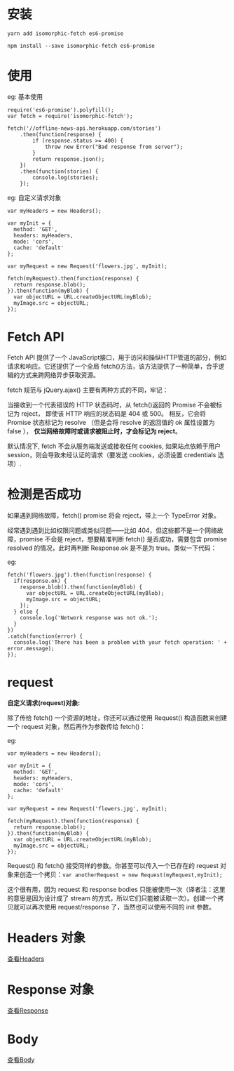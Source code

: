 

# 安装

`yarn add isomorphic-fetch es6-promise`

`npm install --save isomorphic-fetch es6-promise`

# 使用

eg: 基本使用 
```
require('es6-promise').polyfill();
var fetch = require('isomorphic-fetch');
 
fetch('//offline-news-api.herokuapp.com/stories')
    .then(function(response) {
        if (response.status >= 400) {
            throw new Error("Bad response from server");
        }
        return response.json();
    })
    .then(function(stories) {
        console.log(stories);
    });
```

eg: 自定义请求对象

```
var myHeaders = new Headers();

var myInit = { 
  method: 'GET',
  headers: myHeaders,
  mode: 'cors',
  cache: 'default'
};

var myRequest = new Request('flowers.jpg', myInit);

fetch(myRequest).then(function(response) {
  return response.blob();
}).then(function(myBlob) {
  var objectURL = URL.createObjectURL(myBlob);
  myImage.src = objectURL;
});
```

# Fetch API


Fetch API  提供了一个 JavaScript接口，用于访问和操纵HTTP管道的部分，例如请求和响应。它还提供了一个全局 fetch()方法，该方法提供了一种简单，合乎逻辑的方式来跨网络异步获取资源。


fetch 规范与 jQuery.ajax() 主要有两种方式的不同，牢记：

当接收到一个代表错误的 HTTP 状态码时，从 fetch()返回的 Promise 不会被标记为 reject， 即使该 HTTP 响应的状态码是 404 或 500。
相反，它会将 Promise 状态标记为 resolve （但是会将 resolve 的返回值的 ok 属性设置为 false ）， **仅当网络故障时或请求被阻止时，才会标记为 reject**。

默认情况下, fetch 不会从服务端发送或接收任何 cookies, 如果站点依赖于用户 session，则会导致未经认证的请求（要发送 cookies，必须设置 credentials 选项）.


# 检测是否成功

如果遇到网络故障，fetch() promise 将会 reject，带上一个 TypeError 对象。

经常遇到遇到比如权限问题或类似问题——比如 404，但这些都不是一个网络故障，promise 不会是 reject，想要精准判断 fetch() 是否成功，需要包含 promise resolved 的情况，此时再判断 Response.ok 是不是为 true。类似一下代码：

eg:

```
fetch('flowers.jpg').then(function(response) {
  if(response.ok) {
    response.blob().then(function(myBlob) {
      var objectURL = URL.createObjectURL(myBlob);
      myImage.src = objectURL;
    });
  } else {
    console.log('Network response was not ok.');
  }
})
.catch(function(error) {
  console.log('There has been a problem with your fetch operation: ' + error.message);
});
```

# request

**自定义请求(request)对象:**

除了传给 fetch() 一个资源的地址，你还可以通过使用 Request() 构造函数来创建一个 request 对象，然后再作为参数传给 fetch()：

eg: 

```
var myHeaders = new Headers();

var myInit = { 
  method: 'GET',
  headers: myHeaders,
  mode: 'cors',
  cache: 'default'
};

var myRequest = new Request('flowers.jpg', myInit);

fetch(myRequest).then(function(response) {
  return response.blob();
}).then(function(myBlob) {
  var objectURL = URL.createObjectURL(myBlob);
  myImage.src = objectURL;
});
```

Request() 和 fetch() 接受同样的参数。你甚至可以传入一个已存在的 request 对象来创造一个拷贝：`var anotherRequest = new Request(myRequest,myInit);`

这个很有用，因为 request 和 response bodies 只能被使用一次（译者注：这里的意思是因为设计成了 stream 的方式，所以它们只能被读取一次）。创建一个拷贝就可以再次使用 request/response 了，当然也可以使用不同的 init 参数。

# Headers 对象

[查看Headers](./Headers.md)

# Response 对象

[查看Response](./Response.md)

# Body

[查看Body](./Body.md)
